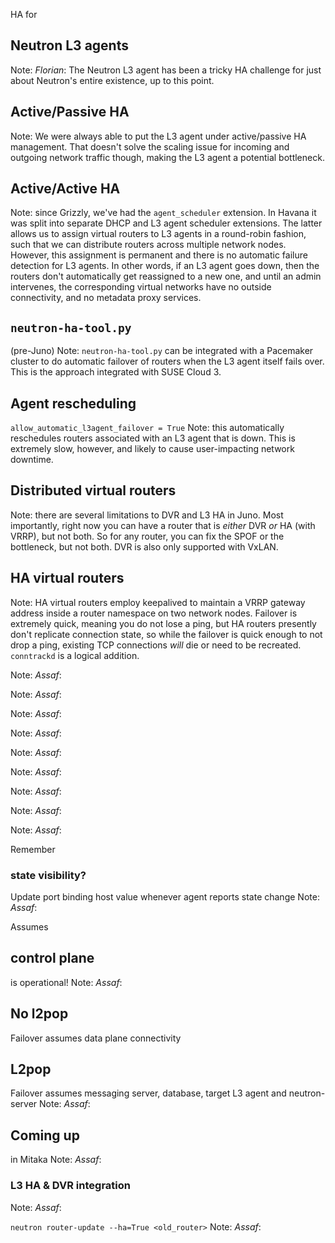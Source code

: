 HA for
## Neutron L3 agents
Note: *Florian*: The Neutron L3 agent has been a tricky HA challenge
for just about Neutron's entire existence, up to this point.


## Active/Passive HA
Note: We were always able to put the L3 agent under active/passive HA
management. That doesn't solve the scaling issue for incoming and
outgoing network traffic though, making the L3 agent a potential
bottleneck.


## Active/Active HA
Note: since Grizzly, we've had the `agent_scheduler` extension.
In Havana it was split into separate DHCP and L3 agent scheduler
extensions. The latter allows us to assign virtual
routers to L3 agents in a round-robin fashion, such that we can
distribute routers across multiple network nodes. However, this
assignment is permanent and there is no automatic failure detection
for L3 agents. In other words, if an L3 agent goes down, then the
routers don't automatically get reassigned to a new one, and until an
admin intervenes, the corresponding virtual networks have no outside
connectivity, and no metadata proxy services.


## `neutron-ha-tool.py`
(pre-Juno)
Note: `neutron-ha-tool.py` can be integrated with a Pacemaker cluster
to do automatic failover of routers when the L3 agent itself fails
over. This is the approach integrated with SUSE Cloud 3.


## Agent rescheduling
`allow_automatic_l3agent_failover = True`
Note: this automatically reschedules routers associated with an L3
agent that is down. This is extremely slow, however, and likely to
cause user-impacting network downtime.


## Distributed virtual routers
Note: there are several limitations to DVR and L3 HA in Juno. Most
importantly, right now you can have a router that is *either* DVR *or*
HA (with VRRP), but not both. So for any router, you can fix the SPOF
or the bottleneck, but not both. DVR is also only supported with
VxLAN.


## HA virtual routers
Note: HA virtual routers employ keepalived to maintain a VRRP gateway
address inside a router namespace on two network nodes. Failover is
extremely quick, meaning you do not lose a ping, but HA routers
presently don't replicate connection state, so while the failover is
quick enough to not drop a ping, existing TCP connections *will* die
or need to be recreated. `conntrackd` is a logical addition.


<!-- .slide: data-background-image="images/assaf/00.svg" data-background-size="contain" -->
Note: *Assaf*:


<!-- .slide: data-background-image="images/assaf/01.svg" data-background-size="contain" -->
Note: *Assaf*:


<!-- .slide: data-background-image="images/assaf/02.svg" data-background-size="contain" -->
Note: *Assaf*:


<!-- .slide: data-background-image="images/assaf/03.svg" data-background-size="contain" -->
Note: *Assaf*:


<!-- .slide: data-background-image="images/assaf/04.svg" data-background-size="contain" -->
Note: *Assaf*:


<!-- .slide: data-background-image="images/assaf/05.svg" data-background-size="contain" -->
Note: *Assaf*:


<!-- .slide: data-background-image="images/assaf/06.svg" data-background-size="contain" -->
Note: *Assaf*:


<!-- .slide: data-background-image="images/assaf/07.svg" data-background-size="contain" -->
Note: *Assaf*:


<!-- .slide: data-background-image="images/assaf/08.svg" data-background-size="contain" -->
Note: *Assaf*:


Remember
### state visibility?
Update port binding host value whenever agent reports state change
Note: *Assaf*:


Assumes
## control plane
is operational!
Note: *Assaf*:


## No l2pop
Failover assumes data plane connectivity
## L2pop
Failover assumes messaging server, database, target L3 agent and neutron-server
Note: *Assaf*:


## Coming up
in Mitaka
Note: *Assaf*:


### L3 HA & DVR integration
Note: *Assaf*:


`neutron router-update --ha=True <old_router>`
Note: *Assaf*:
